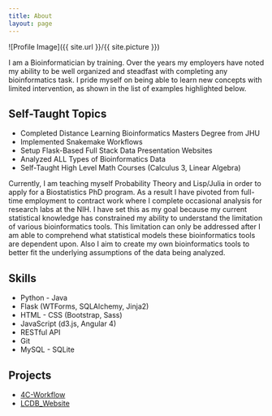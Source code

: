 ```yaml
---
title: About
layout: page
---
```

![Profile Image]({{ site.url }}/{{ site.picture }})

<p>I am a Bioinformatician by training.  Over the years my employers have noted my ability to be well organized
and steadfast with completing any bioinformatics task.  I pride myself on being able to learn new
concepts with limited intervention, as shown in the list of examples highlighted below.</p>

<h2>Self-Taught Topics</h2>

<ul class="self-taught">
    <li>Completed Distance Learning Bioinformatics Masters Degree from JHU</li>
    <li>Implemented Snakemake Workflows</li>
    <li>Setup Flask-Based Full Stack Data Presentation Websites</li>
    <li>Analyzed ALL Types of Bioinformatics Data</li>
    <li>Self-Taught High Level Math Courses (Calculus 3, Linear Algebra)</li>
</ul>

<p>Currently, I am teaching myself Probability Theory and Lisp/Julia in order to apply for a Biostatistics PhD program. 
As a result I have pivoted from full-time employment to contract work where I complete occasional analysis for research
labs at the NIH.  I have set this as my goal because my current statistical knowledge has constrained my ability to 
understand the limitation of various bioinformatics tools.  This limitation can only be addressed after I am able to
comprehend what statistical models these bioinformatics tools are dependent upon.  Also I aim to create my own bioinformatics 
tools to better fit the underlying assumptions of the data being analyzed.</p>


<h2>Skills</h2>

<ul class="skill-list">
    <li>Python - Java</li>
	<li>Flask (WTForms, SQLAlchemy, Jinja2)</li>
	<li>HTML - CSS (Bootstrap, Sass)</li>
	<li>JavaScript (d3.js, Angular 4)</li>
    <li>RESTful API</li>
	<li>Git</li>
	<li>MySQL - SQLite</li>
</ul>

<h2>Projects</h2>

<ul>
	<li><a href="https://github.com/MediciPrime/4C-Workflow">4C-Workflow</a></li>
    <li><a href="https://github.com/MediciPrime/lcdb_website">LCDB_Website</a></li>
</ul>
